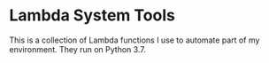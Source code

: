 # Lambda System Tools

This is a collection of Lambda functions I use to automate part of my environment. They run on Python 3.7.
